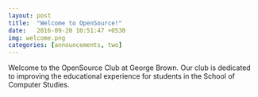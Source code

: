 ```yaml
---
layout: post
title:  "Welcome to OpenSource!"
date:   2016-09-20 10:51:47 +0530
img: welcome.png
categories: [announcements, two]
---
```

Welcome to the OpenSource Club at George Brown. Our club is dedicated to improving the educational experience for students in the School of Computer Studies.

<!-- Check out the [Jekyll docs][jekyll-docs] for more info on how to get the most out of Jekyll. File all bugs/feature requests at [Jekyll’s GitHub repo][jekyll-gh]. If you have questions, you can ask them on [Jekyll Talk][jekyll-talk].

[jekyll-docs]: http://jekyllrb.com/docs/home
[jekyll-gh]:   https://github.com/jekyll/jekyll
[jekyll-talk]: https://talk.jekyllrb.com/ -->
